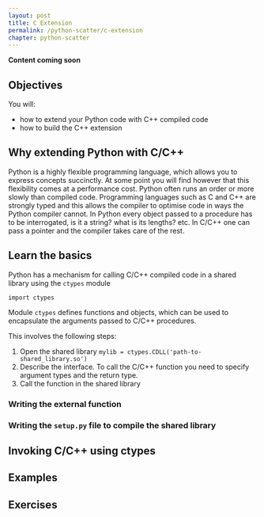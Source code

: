 ```yaml
---
layout: post
title: C Extension
permalink: /python-scatter/c-extension
chapter: python-scatter
---
```


**Content coming soon**

## Objectives

You will:

* how to extend your Python code with C++ compiled code
* how to build the C++ extension

## Why extending Python with C/C++

Python is a highly flexible programming language, which allows you to express concepts succinctly. At some point you will find however that this flexibility comes at a performance cost. Python often runs an order or more slowly than compiled code. Programming languages such as C and C++ are strongly typed and this allows the compiler to optimise code in ways the Python compiler cannot. In Python every object passed to a procedure has to be interrogated, is it a string? what is its lengths? etc. In C/C++ one can pass a pointer and the compiler takes care of the rest. 

## Learn the basics 

Python has a mechanism for calling C/C++ compiled code in a shared library using the `ctypes` module
```
import ctypes
```
Module `ctypes` defines functions and objects, which can be used to encapsulate the arguments passed to C/C++ procedures.  

This involves the following steps:

 1. Open the shared library `mylib = ctypes.CDLL('path-to-shared_library.so')`
 2. Describe the interface. To call the C/C++ function you need to specify argument types and the return type. 
 3. Call the function in the shared library

### Writing the external function 

### Writing the `setup.py` file to compile the shared library

## Invoking C/C++ using ctypes

## Examples

## Exercises


